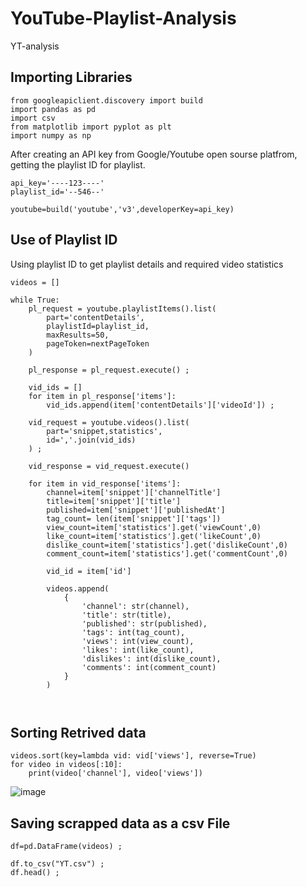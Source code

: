 # YouTube-Playlist-Analysis
YT-analysis


## Importing Libraries
```
from googleapiclient.discovery import build
import pandas as pd
import csv
from matplotlib import pyplot as plt
import numpy as np
```
After creating an API key from Google/Youtube open sourse platfrom, getting the playlist ID for playlist.

```
api_key='----123----'
playlist_id='--546--'

youtube=build('youtube','v3',developerKey=api_key)

```

## Use of Playlist ID

Using playlist ID to get playlist details and required video statistics

```
videos = [] 

while True:
    pl_request = youtube.playlistItems().list(
        part='contentDetails',
        playlistId=playlist_id,
        maxResults=50,
        pageToken=nextPageToken
    )

    pl_response = pl_request.execute() ;

    vid_ids = [] 
    for item in pl_response['items']:
        vid_ids.append(item['contentDetails']['videoId']) ;

    vid_request = youtube.videos().list(
        part='snippet,statistics',
        id=','.join(vid_ids)
    ) ;

    vid_response = vid_request.execute() 

    for item in vid_response['items']:
        channel=item['snippet']['channelTitle']
        title=item['snippet']['title']
        published=item['snippet']['publishedAt']
        tag_count= len(item['snippet']['tags'])
        view_count=item['statistics'].get('viewCount',0)
        like_count=item['statistics'].get('likeCount',0)
        dislike_count=item['statistics'].get('dislikeCount',0)
        comment_count=item['statistics'].get('commentCount',0)

        vid_id = item['id'] 

        videos.append(
            {
                'channel': str(channel),
                'title': str(title),
                'published': str(published),
                'tags': int(tag_count),
                'views': int(view_count),
                'likes': int(like_count),
                'dislikes': int(dislike_count),
                'comments': int(comment_count)
            }
        ) 

    
```
## Sorting Retrived data
```
videos.sort(key=lambda vid: vid['views'], reverse=True)
for video in videos[:10]:
    print(video['channel'], video['views']) 
```
![image](https://user-images.githubusercontent.com/111043457/184089301-97b4ed30-efde-423a-b965-d25df43b8bca.png)

## Saving scrapped data as a csv File

```
df=pd.DataFrame(videos) ;

df.to_csv("YT.csv") ;
df.head() ;
```


